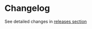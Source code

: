 # Changelog

See detailed changes in [releases section](https://github.com/bennodev19/dynamic-styles/releases)
